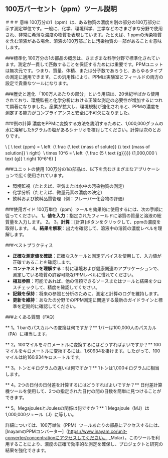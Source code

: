 ## 100万パーセント（ppm）ツール説明

＃＃＃ 意味
100万分の1（ppm）は、ある物質の濃度を別の部分の100万部分に示す測定単位です。一般に、化学、環境科学、工学などのさまざまな分野で使用され、非常に希薄な濃度の物質を表現しています。たとえば、1 ppmの汚染物質を含む溶液がある場合、溶液の100万部ごとに汚染物質の一部があることを意味します。

###標準化
100万分の1の部品の概念は、さまざまな科学分野で標準化されています。測定が一貫して匹敵することを保証するためには重要です。PPMユニットは無次元です。つまり、質量、体積、または分子数であろうと、あらゆるタイプの測定に適用できます。この汎用性により、PPMは実験室とフィールドの両方の設定で貴重なツールになります。

###歴史と進化
「100万人あたりの部分」という用語は、20世紀半ばから使用されており、環境監視と化学分析における正確な測定の必要性が増加するにつれて顕著になりました。産業が拡大し、環境規制が強化されると、PPMの濃度を測定する能力がコンプライアンスと安全に不可欠になりました。

###例の計算
濃度をPPMに変換する方法を説明するために、1,000,000グラムの水に溶解した5グラムの塩があるシナリオを検討してください。計算は次のとおりです。

\ [
\ text {ppm} = \ left（\ frac {\ text {mass of solute}} {\ text {mass of solution}} \ right）\ times 10^6 = \ left（\ frac {5 \ text {g}}}}} {1,000,000 \ text {g}} \ right 10^6^6}
\]

###ユニットの使用
100万分の1の部品は、以下を含むさまざまなアプリケーションで広く使用されています。
- 環境監視（たとえば、空気または水中の汚染物質の測定）
- 化学分析（たとえば、微量元素の濃度の決定）
- 飲料および飲料品質管理（例：フレーバー化合物の評価）

###使用ガイド
100万単位（ppm）ツールを効果的に使用するには、次の手順に従ってください。
1。**値を入力**：指定されたフィールドに溶質の質量と溶液の総質量を入力します。
2。
3。**計算**：[計算]ボタンをクリックして、ppmの濃度を取得します。
4。**結果を解釈**：出力を確認して、溶液中の溶質の濃度レベルを理解します。

###ベストプラクティス
-  **正確な測定値を確認**：正確なスケールと測定デバイスを使用して、入力値が正確であることを確認します。
-  **コンテキストを理解する**：特に環境および健康関連のアプリケーションで、測定している物質の許容可能なPPMレベルに慣れてください。
-  **相互参照**：可能であれば、他の信頼できるソースまたはツールと結果をクロスチェックして、精度を確認してください。
-  **記録を保持**：将来の参照と分析のために、測定と計算のログを維持します。
-  **更新を維持**：あなたの分野でのPPM測定に関連する最新のガイドラインと標準を定期的に確認してください。

###よくある質問（FAQ）

** 1。1 barのパスカルへの変換は何ですか？**
1バーは100,000人のパスカル（PA）に相当します。

** 2。100マイルをキロメートルに変換するにはどうすればよいですか？**
100マイルをキロメートルに変換するには、1.60934を掛けます。したがって、100マイルは約160.934キロメートルです。

** 3。トンとキログラムの違いは何ですか？**
1トンは1,000キログラムに相当します。

** 4。2つの日付の日付差を計算するにはどうすればよいですか？**
日付差計算機ツールを使用して、2つの指定された日付の間の日数を簡単に見つけることができます。

** 5。MegajoulesとJoulesの関係は何ですか？**
1 Megajoule（MJ）は1,000,000ジュール（J）に等しい。

詳細については、100万単位（PPM）ツールあたりの部品にアクセスするには、[InayamのPPMコンバーター]（https://www.inayam.co/unit-converter/concentrationにアクセスしてください。 _Molar）。このツールを利用することにより、濃度の正確で効率的な測定を確保し、プロジェクトと研究の結果を強化できます。